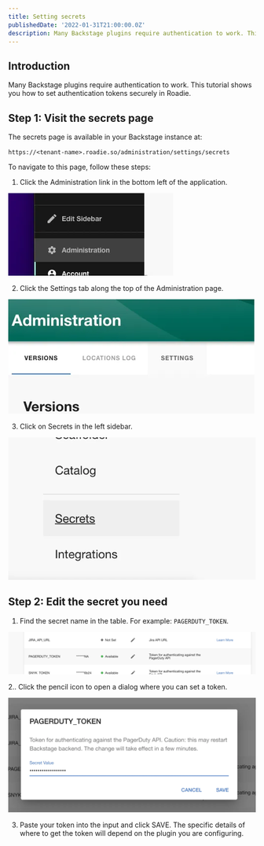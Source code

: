 ```yaml
---
title: Setting secrets
publishedDate: '2022-01-31T21:00:00.0Z'
description: Many Backstage plugins require authentication to work. This tutorial shows you how to set authentication tokens securely in Roadie.
---
```


## Introduction

Many Backstage plugins require authentication to work. This tutorial shows you how to set authentication tokens securely in Roadie.

## Step 1: Visit the secrets page

The secrets page is available in your Backstage instance at:

```
https://<tenant-name>.roadie.so/administration/settings/secrets
```

To navigate to this page, follow these steps:

1. Click the Administration link in the bottom left of the application.

![A link that says "Administration"](./administration-link.webp)

2. Click the Settings tab along the top of the Administration page.

![A link that says "Settings"](./settings-link.webp)

3. Click on Secrets in the left sidebar.

![A link that says "Secrets"](./secrets-link.webp)


## Step 2: Edit the secret you need

1. Find the secret name in the table. For example: `PAGERDUTY_TOKEN`.

![A table row with the name PAGERDUTY_TOKEN, an edit icon as a button and a short description of what the token does](./pagerduty-secret.webp)

2.. Click the pencil icon to open a dialog where you can set a token.

![A modal dialog with an input where we can input a secret and a save button](./set-token-dialog.webp)

3. Paste your token into the input and click SAVE. The specific details of where to get the token will depend on the plugin you are configuring.
